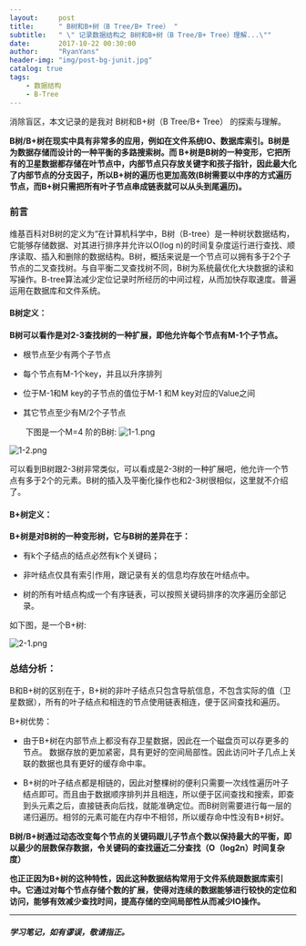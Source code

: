 ```yaml
---
layout:     post
title:      " B树和B+树（B Tree/B+ Tree） "
subtitle:   " \" 记录数据结构之 B树和B+树（B Tree/B+ Tree）理解...\""
date:       2017-10-22 00:30:00
author:     "RyanYans"
header-img: "img/post-bg-junit.jpg"
catalog: true
tags:
    - 数据结构
    - B-Tree
---
```



消除盲区，本文记录的是我对 B树和B+树（B Tree/B+ Tree） 的探索与理解。


**B树/B+树在现实中具有非常多的应用，例如在文件系统IO、数据库索引。B树是为数据存储而设计的一种平衡的多路搜索树。而 B+树是B树的一种变形，它把所有的卫星数据都存储在叶节点中，内部节点只存放关键字和孩子指针，因此最大化了内部节点的分支因子，所以B+树的遍历也更加高效(B树需要以中序的方式遍历节点，而B+树只需把所有叶子节点串成链表就可以从头到尾遍历)。**

### 前言

维基百科对B树的定义为“在计算机科学中，B树（B-tree）是一种树状数据结构，它能够存储数据、对其进行排序并允许以O(log n)的时间复杂度运行进行查找、顺序读取、插入和删除的数据结构。B树，概括来说是一个节点可以拥有多于2个子节点的二叉查找树。与自平衡二叉查找树不同，B树为系统最优化大块数据的读和写操作。B-tree算法减少定位记录时所经历的中间过程，从而加快存取速度。普遍运用在数据库和文件系统。

#### B树定义：

**B树可以看作是对2-3查找树的一种扩展，即他允许每个节点有M-1个子节点。**

* 根节点至少有两个子节点

* 每个节点有M-1个key，并且以升序排列

* 位于M-1和M key的子节点的值位于M-1 和M key对应的Value之间

* 其它节点至少有M/2个子节点

　　下图是一个M=4 阶的B树:
![1-1.png](https://i.loli.net/2017/10/22/59ec6fa277db5.png)

![1-2.png](https://i.loli.net/2017/10/22/59ec6fa2c5352.png)

可以看到B树跟2-3树非常类似，可以看成是2-3树的一种扩展吧，他允许一个节点有多于2个的元素。B树的插入及平衡化操作也和2-3树很相似，这里就不介绍了。


#### B+树定义：  

**B+树是对B树的一种变形树，它与B树的差异在于：**

* 有k个子结点的结点必然有k个关键码；

* 非叶结点仅具有索引作用，跟记录有关的信息均存放在叶结点中。

* 树的所有叶结点构成一个有序链表，可以按照关键码排序的次序遍历全部记录。

如下图，是一个B+树:

![2-1.png](https://i.loli.net/2017/10/22/59ec89fdd65b6.png)

### 总结分析：

B和B+树的区别在于，B+树的非叶子结点只包含导航信息，不包含实际的值（卫星数据），所有的叶子结点和相连的节点使用链表相连，便于区间查找和遍历。

B+树优势：

* 由于B+树在内部节点上都没有存卫星数据，因此在一个磁盘页可以存更多的节点。 数据存放的更加紧密，具有更好的空间局部性。因此访问叶子几点上关联的数据也具有更好的缓存命中率。

* B+树的叶子结点都是相链的，因此对整棵树的便利只需要一次线性遍历叶子结点即可。而且由于数据顺序排列并且相连，所以便于区间查找和搜索，即查到头元素之后，直接链表向后找，就能准确定位。而B树则需要进行每一层的递归遍历。相邻的元素可能在内存中不相邻，所以缓存命中性没有B+树好。


**B树/B+树通过动态改变每个节点的关键码跟儿子节点个数以保持最大的平衡，即以最少的层数保存数据，令关键码的查找逼近二分查找（O（log2n）时间复杂度）**

**也正正因为B+树的这种特性，因此这种数据结构常用于文件系统跟数据库索引中。它通过对每个节点存储个数的扩展，使得对连续的数据能够进行较快的定位和访问，能够有效减少查找时间，提高存储的空间局部性从而减少IO操作。**


----------  

##### 学习笔记，如有谬误，敬请指正。